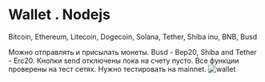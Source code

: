 # Wallet . Nodejs

Bitcoin,
Ethereum,
Litecoin,
Dogecoin,
Solana,
Tether,
Shiba inu,
BNB,
Busd
 
 Можно отправлять и присылать монеты. Busd - Bep20, Shiba and Tether - Erc20. Кнопки send отключены пока на счету пусто. Все функции проверены на тест сетях. Нужно тестировать на mainnet.
![wallet](https://user-images.githubusercontent.com/48652707/141517745-60fcf643-a3c1-4d40-9ba4-c685645d3357.png)
